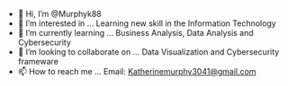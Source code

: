 - 👋 Hi, I’m @Murphyk88
- 👀 I’m interested in ... Learning new skill in the Information Technology 
- 🌱 I’m currently learning ... Business Analysis, Data Analysis and Cybersecurity
- 💞️ I’m looking to collaborate on ... Data Visualization and Cybersecurity frameware 
- 📫 How to reach me ... Email: Katherinemurphy3041@gmail.com

<!---
Murphyk88/Murphyk88 is a ✨ special ✨ repository because its `README.md` (this file) appears on your GitHub profile.
You can click the Preview link to take a look at your changes.
--->
